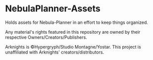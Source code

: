 # NebulaPlanner-Assets
Holds assets for Nebula-Planner in an effort to keep things organized. 

Any material's rights featured in this repository are owned by their respective Owners/Creators/Publishers.

Arknights is ©Hypergryph/Studio Montagne/Yostar. This project is unaffiliated with Arknights' creators/distributors.
